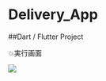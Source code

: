 # Delivery_App


##Dart / Flutter Project

 :boom:実行画面

<img src = "![app](https://user-images.githubusercontent.com/56061518/227767193-3df4562f-b78e-4a82-b62e-131c3069a7a8.gif)">
